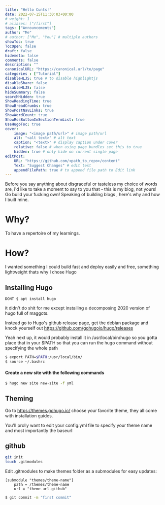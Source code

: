 ```yaml
---
title: "Hello Cunts!"
date: 2022-07-15T11:30:03+00:00
# weight: 1
# aliases: ["/first"]
tags: ["Announcements"]
author: "Me"
# author: ["Me", "You"] # multiple authors
showToc: true
TocOpen: false
draft: false
hidemeta: false
comments: false
description: ""
canonicalURL: "https://canonical.url/to/page"
categories : ["Tutorial"]
disableHLJS: true # to disable highlightjs
disableShare: false
disableHLJS: false
hideSummary: false
searchHidden: true
ShowReadingTime: true
ShowBreadCrumbs: true
ShowPostNavLinks: true
ShowWordCount: true
ShowRssButtonInSectionTermList: true
UseHugoToc: true
cover:
    image: "<image path/url>" # image path/url
    alt: "<alt text>" # alt text
    caption: "<text>" # display caption under cover
    relative: false # when using page bundles set this to true
    hidden: true # only hide on current single page
editPost:
    URL: "https://github.com/<path_to_repo>/content"
    Text: "Suggest Changes" # edit text
    appendFilePath: true # to append file path to Edit link
---
```


Before you say anything about disgraceful or tasteless my choice of words are, i'd like to take a moment to say to you that - this is my blog, not yours! Go build your fucking own!
Speaking of building blogs  , here's why and how I built mine.

# Why?
To have a repertoire of my learnings.   

# How?
I wanted something I could build fast and deploy easily and free, something lightweight thats why I chose Hugo

## Installing Hugo
```
DONT $ apt install hugo
```
it didn't do shit for me except installing a decomposing 2020 version of hugo full of maggots.

Instead go to Hugo's github release page, get the debian package and knock yourself out https://github.com/gohugoio/hugo/releases

Yeah next up, it would probably install it in /usr/local/bin/hugo
so you gotta place that in your $PATH so that you can run the hugo command without specifying the whole path

```bash
$ export PATH=$PATH:/usr/local/bin/
$ source ~/.bashrc
```

#### Create a new site with the following commands 
```bash
$ hugo new site new-site -f yml
```

## Theming
Go to https://themes.gohugo.io/ choose your favorite theme, they all come with installation guides.

You'll prolly want to edit your config.yml file to specify your theme name and most importantly the baseurl


## github
```bash
git init
touch .gitmodules
```

Edit .gitmodules to make themes folder as a submodules for easy updates:
```
[submodule "themes/theme-name"]
    path = /themes/theme-name
    url = "theme-url-github"
```

```bash
$ git commit -m "first commit"
```
